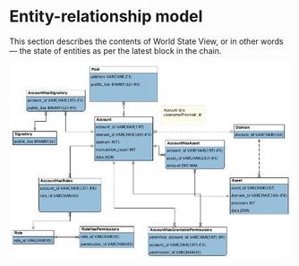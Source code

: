 # Entity-relationship model

This section describes the contents of World State View, or in other words — the state of entities as per the latest block in the chain.

![ER Model](../images/er-model.png "Entity-relationship model")